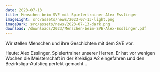 ```yaml
---
date: 2023-07-13
title: Menschen beim SVE mit Spielertrainer Alex Esslinger
imageLight: src/assets/news/2023-07-13-light.png
imageDark: src/assets/news/2023-07-13-dark.png
download: /downloads/2023/Menschen-beim-SVE-Alex-Esslinger.pdf
---
```


Wir stellen Menschen und ihre Geschichten mit dem SVE vor.

Heute: Alex Esslinger, Spielertrainer unserer Herren. Er hat vor wenigen Wochen die Meisterschaft in der Kreisliga A2 eingefahren und den Bezirksliga-Aufstieg perfekt gemacht...
